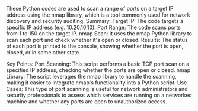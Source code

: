 These Python codes are used to scan a range of ports on a target IP address using the nmap library, which is a tool commonly used for network discovery and security auditing. 
Summary:
Target IP: The code targets a specific IP address (e.g. 10.20.10.10).
Port Range: The code scans ports from 1 to 150 on the target IP.
nmap Scan: It uses the nmap Python library to scan each port and check whether it's open or closed.
Results: The status of each port is printed to the console, showing whether the port is open, closed, or in some other state.

Key Points:
Port Scanning: This script performs a basic TCP port scan on a specified IP address, checking whether the ports are open or closed.
nmap Library: The script leverages the nmap library to handle the scanning, making it easier to integrate nmap's functionality into a Python script.
Use Cases: This type of port scanning is useful for network administrators and security professionals to assess which services are running on a networked machine and whether any ports are open to unauthorized access.
